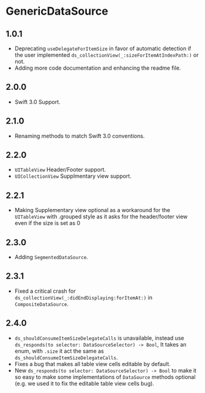 # GenericDataSource

## 1.0.1

* Deprecating `useDelegateForItemSize` in favor of automatic detection if the user implemented `ds_collectionView(_:sizeForItemAtIndexPath:)` or not.
* Adding more code documentation and enhancing the readme file.

## 2.0.0

* Swift 3.0 Support.

## 2.1.0

* Renaming methods to match Swift 3.0 conventions.

## 2.2.0

* `UITableView` Header/Footer support.
* `UICollectionView` Supplmentary view support.

## 2.2.1

* Making Supplementary view optional as a workaround for the `UITableView` with .grouped style as it asks for the header/footer view even if the size is set as 0

## 2.3.0

* Adding `SegmentedDataSource`.

## 2.3.1

* Fixed a critical crash for `ds_collectionView(_:didEndDisplaying:forItemAt:)` in `CompositeDataSource`.

## 2.4.0

* `ds_shouldConsumeItemSizeDelegateCalls` is unavailable, instead use `ds_responds(to selector: DataSourceSelector) -> Bool`, It takes an enum, with `.size` it act the same as `ds_shouldConsumeItemSizeDelegateCalls`.
* Fixes a bug that makes all table view cells editable by default.
* New `ds_responds(to selector: DataSourceSelector) -> Bool` to make it so easy to make some implementations of `DataSource` methods optional (e.g. we used it to fix the editable table view cells bug). 
